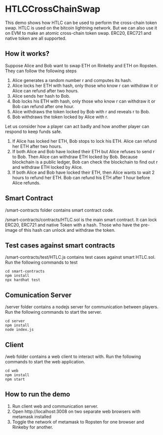 # HTLCCrossChainSwap

This demo shows how HTLC can be used to perform the cross-chain token swap. HTLC is used on the bitcoin lightning network. But we can also use it on EVM to make an atomic cross-chain token swap. ERC20, ERC721 and native token are all supported.

## How it works?
Suppose Alice and Bob want to swap ETH on Rinkeby and ETH on Ropsten. They can follow the following steps
1. Alice generates a random number r and computes its hash.
2. Alice locks her ETH with hash, only those who know r can withdraw it or Alice can refund after two hours. 
3. Alice sends her hash to Bob. 
4. Bob locks his ETH with hash, only those who know r can withdraw it or Bob can refund after one hour.
5. Alice withdraws the token locked by Bob with r and reveals r to Bob.
6. Bob withdraws the token locked by Alice with r.

Let us consider how a player can act badly and how another player can respond to keep funds safe. 
1. If Alice has locked her ETH, Bob stops to lock his ETH. Alice can refund her ETH after two hours.
2. If both Alice and Bob have locked their ETH but Alice refuses to send r to Bob. Then Alice can withdraw ETH locked by Bob. Because blockchain is a public ledger, Bob can check the blockchain to find out r and withdraw ETH locked by Alice.
3. If both Alice and Bob have locked their ETH, then Alice wants to wait 2 hours to refund her ETH. Bob can refund his ETH after 1 hour before Alice refunds.


## Smart Contract
/smart-contracts folder contains smart contract code. 

/smart-contracts/contracts/HTLC.sol is the main smart contract. It can lock ERC20, ERC721 and native Token with a hash. Those who have the pre-image of this hash can unlock and withdraw the token.

## Test cases against smart contracts

/smart-contracts/test/HTLC.js contains test cases against smart HTLC.sol. Run the following commands to test
```
cd smart-contracts
npm install
npx hardhat test
```

## Comunication Server
/server folder contains a nodejs server for communication between players. Run the following commands to start the server.

```
cd server
npm install
node index.js
```

## Client 
/web folder contains a web client to interact with. Run the following commands to start the web application.

```
cd web
npm install
npm start
```

## How to run the demo
1. Run client web and communication server.
2. Open http://localhost:3008 on two separate web browsers with metamask installed
3. Toggle the network of metamask to Ropsten for one browser and Rinkeby for another.